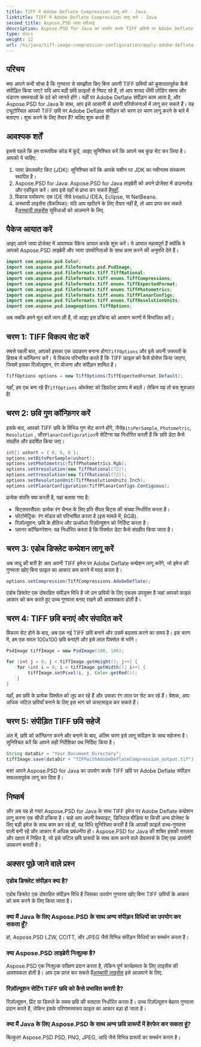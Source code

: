 ```yaml
---
title: TIFF में Adobe Deflate Compression लागू करें - Java
linktitle: TIFF में Adobe Deflate Compression लागू करें - Java
second_title: Aspose.PSD जावा एपीआई
description: Aspose.PSD for Java का उपयोग करके TIFF छवियों पर Adobe Deflate संपीड़न लागू करना सीखें। कुशल छवि प्रसंस्करण के लिए चरण-दर-चरण मार्गदर्शिका।
type: docs
weight: 12
url: /hi/java/tiff-image-compression-configuration/apply-adobe-deflate-compression-tiff/
---
```

## परिचय

क्या आपने कभी सोचा है कि गुणवत्ता से समझौता किए बिना अपनी TIFF छवियों को कुशलतापूर्वक कैसे संपीड़ित किया जाए? यदि आप बड़ी छवि फ़ाइलों से निपट रहे हैं, तो आप शायद धीमी लोडिंग समय और भंडारण समस्याओं के दर्द को जानते होंगे। यहीं पर Adobe Deflate संपीड़न काम आता है, और Aspose.PSD for Java के साथ, आप इसे आसानी से अपनी परियोजनाओं में लागू कर सकते हैं। यह ट्यूटोरियल आपको TIFF छवि पर Adobe Deflate संपीड़न को चरण दर चरण लागू करने के बारे में बताएगा। शुरू करने के लिए तैयार हैं? चलिए शुरू करते हैं!

## आवश्यक शर्तें

इससे पहले कि हम वास्तविक कोड में कूदें, आइए सुनिश्चित करें कि आपने सब कुछ सेट कर लिया है। आपको ये चाहिए:

1. जावा डेवलपमेंट किट (JDK): सुनिश्चित करें कि आपके मशीन पर JDK का नवीनतम संस्करण स्थापित है।
2.  Aspose.PSD for Java: Aspose.PSD for Java लाइब्रेरी को अपने प्रोजेक्ट में डाउनलोड और एकीकृत करें। आप इसे यहाँ से प्राप्त कर सकते हैं[यहाँ](https://releases.aspose.com/psd/java/).
3. विकास पर्यावरण: एक IDE जैसे IntelliJ IDEA, Eclipse, या NetBeans.
4.  अस्थायी लाइसेंस (वैकल्पिक): यदि आप खरीदने के लिए तैयार नहीं हैं, तो आप प्राप्त कर सकते हैं[अस्थायी लाइसेंस](https://purchase.aspose.com/temporary-license/) सुविधाओं को आज़माने के लिए.

## पैकेज आयात करें

आइए अपने जावा प्रोजेक्ट में आवश्यक पैकेज आयात करके शुरू करें। ये आयात महत्वपूर्ण हैं क्योंकि वे आपको Aspose.PSD लाइब्रेरी और जावा उपयोगिताओं के साथ काम करने की अनुमति देते हैं।

```java
import com.aspose.psd.Color;
import com.aspose.psd.fileformats.psd.PsdImage;
import com.aspose.psd.fileformats.tiff.TiffRational;
import com.aspose.psd.fileformats.tiff.enums.TiffCompressions;
import com.aspose.psd.fileformats.tiff.enums.TiffExpectedFormat;
import com.aspose.psd.fileformats.tiff.enums.TiffPhotometrics;
import com.aspose.psd.fileformats.tiff.enums.TiffPlanarConfigs;
import com.aspose.psd.fileformats.tiff.enums.TiffResolutionUnits;
import com.aspose.psd.imageoptions.TiffOptions;
```

अब जबकि हमने मूल बातें जान ली हैं, तो आइए इस प्रक्रिया को आसान चरणों में विभाजित करें।

## चरण 1: TIFF विकल्प सेट करें

 सबसे पहली बात, आपको इसका एक उदाहरण बनाना होगा`TiffOptions` और इसे अपनी ज़रूरतों के हिसाब से कॉन्फ़िगर करें। ये विकल्प परिभाषित करते हैं कि TIFF फ़ाइल को कैसे प्रोसेस किया जाएगा, जिसमें इसका रिज़ॉल्यूशन, रंग योजना और संपीड़न शामिल है।

```java
TiffOptions options = new TiffOptions(TiffExpectedFormat.Default);
```

यहाँ, हम एक बना रहे हैं`TiffOptions` ऑब्जेक्ट को डिफ़ॉल्ट प्रारूप में बदलें। लेकिन यह तो बस शुरुआत है! 

## चरण 2: छवि गुण कॉन्फ़िगर करें

 इसके बाद, आपको TIFF छवि के विभिन्न गुण सेट करने होंगे, जैसे`BitsPerSample`, `Photometric`, `Resolution` , और`PlanarConfiguration`ये सेटिंग्स यह निर्धारित करती हैं कि छवि डेटा कैसे संग्रहीत और प्रदर्शित किया जाए।

```java
int[] ushort = { 8, 8, 8 };
options.setBitsPerSample(ushort);
options.setPhotometric(TiffPhotometrics.Rgb);
options.setXresolution(new TiffRational(72));
options.setYresolution(new TiffRational(72));
options.setResolutionUnit(TiffResolutionUnits.Inch);
options.setPlanarConfiguration(TiffPlanarConfigs.Contiguous);
```

प्रत्येक संपत्ति क्या करती है, यहां बताया गया है:
- बिट्सपरसैंपल: प्रत्येक रंग चैनल के लिए प्रति सैंपल बिट्स की संख्या निर्धारित करता है।
- फोटोमेट्रिक: रंग मॉडल को परिभाषित करता है (इस मामले में, RGB).
- रिज़ॉल्यूशन: छवि के क्षैतिज और ऊर्ध्वाधर रिज़ॉल्यूशन को निर्दिष्ट करता है।
- प्लानर कॉन्फ़िगरेशन: यह निर्धारित करता है कि पिक्सेल डेटा कैसे संग्रहीत किया जाता है।

## चरण 3: एडोब डिफ्लेट कम्प्रेशन लागू करें

अब जादू की बारी है! आप अपनी TIFF इमेज पर Adobe Deflate कम्प्रेशन लागू करेंगे, जो इमेज की गुणवत्ता खोए बिना फ़ाइल का आकार कम करने में मदद करता है।

```java
options.setCompression(TiffCompressions.AdobeDeflate);
```

एडोब डिफ्लेट एक दोषरहित संपीड़न विधि है जो उन छवियों के लिए एकदम उपयुक्त है जहां आपको फ़ाइल आकार को कम करते हुए उच्च गुणवत्ता बनाए रखने की आवश्यकता होती है।

## चरण 4: TIFF छवि बनाएं और संपादित करें

विकल्प सेट होने के बाद, अब एक नई TIFF छवि बनाने और उसमें बदलाव करने का समय है। इस चरण में, हम एक सरल 100x100 छवि बनाएंगे और इसे लाल पिक्सेल से भरेंगे।

```java
PsdImage tiffImage = new PsdImage(100, 100);

for (int j = 0; j < tiffImage.getHeight(); j++) {
    for (int i = 0; i < tiffImage.getWidth(); i++) {
        tiffImage.setPixel(i, j, Color.getRed());
    }
}
```

यहाँ, हम छवि के प्रत्येक पिक्सेल को लूप कर रहे हैं और उसका रंग लाल पर सेट कर रहे हैं। बेशक, आप अधिक जटिल छवियाँ बनाने के लिए इस भाग को कस्टमाइज़ कर सकते हैं।

## चरण 5: संपीड़ित TIFF छवि सहेजें

अंत में, छवि को कॉन्फ़िगर करने और बनाने के बाद, अंतिम चरण इसे लागू संपीड़न के साथ सहेजना है। सुनिश्चित करें कि आपने सही निर्देशिका पथ निर्दिष्ट किया है।

```java
String dataDir = "Your Document Directory";
tiffImage.save(dataDir + "TIFFwithAdobeDeflateCompression_output.tif");
```

बस! आपने Aspose.PSD for Java का उपयोग करके TIFF छवि पर Adobe Deflate संपीड़न सफलतापूर्वक लागू कर दिया है।

## निष्कर्ष

और अब यह हो गया! Aspose.PSD for Java के साथ TIFF इमेज पर Adobe Deflate कम्प्रेशन लागू करना एक सीधी प्रक्रिया है। चाहे आप अपनी वेबसाइट, डिजिटल मीडिया या किसी अन्य प्रोजेक्ट के लिए बड़ी इमेज के साथ काम कर रहे हों, यह विधि सुनिश्चित करती है कि आपकी फ़ाइलें उच्च-गुणवत्ता वाली बनी रहें और आकार में अधिक प्रबंधनीय हों। Aspose.PSD for Java की शक्ति इसकी सरलता और दक्षता में निहित है, जो इसे जटिल छवि प्रारूपों के साथ काम करने वाले डेवलपर्स के लिए एक उपयोगी उपकरण बनाती है।

## अक्सर पूछे जाने वाले प्रश्न

### एडोब डिफ्लेट संपीड़न क्या है?
एडोब डिफ्लेट एक दोषरहित संपीड़न विधि है जिसका उपयोग गुणवत्ता खोए बिना TIFF छवियों के आकार को कम करने के लिए किया जाता है।

### क्या मैं Java के लिए Aspose.PSD के साथ अन्य संपीड़न विधियों का उपयोग कर सकता हूँ?
हां, Aspose.PSD LZW, CCITT, और JPEG जैसे विभिन्न संपीड़न विधियों का समर्थन करता है।

### क्या Aspose.PSD लाइब्रेरी निःशुल्क है?
 Aspose.PSD एक निःशुल्क परीक्षण प्रदान करता है, लेकिन पूर्ण कार्यक्षमता के लिए लाइसेंस की आवश्यकता होती है। आप एक प्राप्त कर सकते हैं[अस्थायी लाइसेंस](https://purchase.aspose.com/temporary-license/) इसे आज़माने के लिए.

### रिज़ॉल्यूशन सेटिंग TIFF छवि को कैसे प्रभावित करती है?
रिज़ॉल्यूशन, प्रिंट या डिस्प्ले के समय छवि की स्पष्टता निर्धारित करता है। उच्च रिज़ॉल्यूशन बेहतर गुणवत्ता प्रदान करते हैं, लेकिन इसके परिणामस्वरूप फ़ाइल का आकार बड़ा हो जाता है।

### क्या मैं Java के लिए Aspose.PSD के साथ अन्य छवि प्रारूपों में हेरफेर कर सकता हूं?
बिल्कुल! Aspose.PSD PSD, PNG, JPEG, आदि जैसे विभिन्न प्रारूपों का समर्थन करता है।